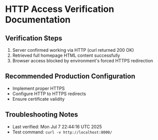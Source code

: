 # HTTP Access Verification Documentation

## Verification Steps
1. Server confirmed working via HTTP (curl returned 200 OK)
2. Retrieved full homepage HTML content successfully
3. Browser access blocked by environment's forced HTTPS redirection

## Recommended Production Configuration
- Implement proper HTTPS
- Configure HTTP to HTTPS redirects
- Ensure certificate validity

## Troubleshooting Notes
- Last verified: Mon Jul  7 22:44:16 UTC 2025
- Test command: `curl -v http://localhost:8000/`

